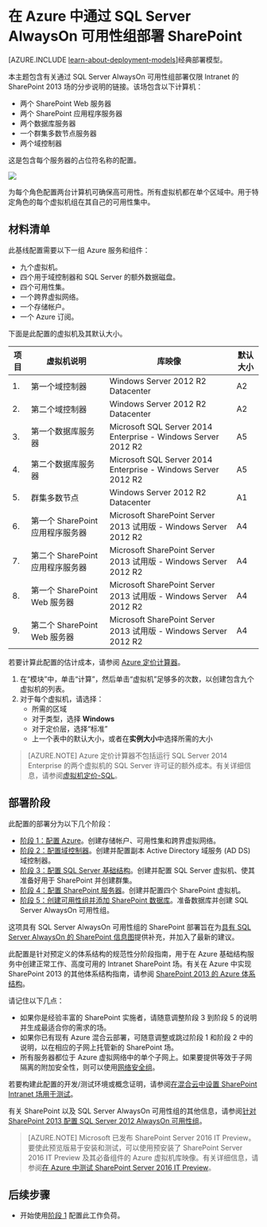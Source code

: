 <!-- not suitable for Mooncake -->

<properties
	pageTitle="部署 SharePoint Server 2013 场 | Azure"
	description="在 Azure 中通过 SQL Server AlwaysOn 可用性组分五个阶段部署高可用性 SharePoint Server 2013 场。"
	documentationCenter=""
	services="virtual-machines"
	authors="JoeDavies-MSFT"
	manager="timlt"
	editor=""
	tags="azure-resource-manager"/>

<tags
	ms.service="virtual-machines"
	ms.date="12/17/2015"
	wacn.date=""/>

# 在 Azure 中通过 SQL Server AlwaysOn 可用性组部署 SharePoint

[AZURE.INCLUDE [learn-about-deployment-models](../includes/learn-about-deployment-models-rm-include.md)]经典部署模型。

本主题包含有关通过 SQL Server AlwaysOn 可用性组部署仅限 Intranet 的 SharePoint 2013 场的分步说明的链接。该场包含以下计算机：

- 两个 SharePoint Web 服务器
- 两个 SharePoint 应用程序服务器
- 两个数据库服务器
- 一个群集多数节点服务器
- 两个域控制器

这是包含每个服务器的占位符名称的配置。

![](./media/virtual-machines-workload-intranet-sharepoint-overview/workload-spsqlao_05.png)

为每个角色配置两台计算机可确保高可用性。所有虚拟机都在单个区域中。用于特定角色的每个虚拟机组在其自己的可用性集中。

## 材料清单

此基线配置需要以下一组 Azure 服务和组件：

- 九个虚拟机。
- 四个用于域控制器和 SQL Server 的额外数据磁盘。
- 四个可用性集。
- 一个跨界虚拟网络。
- 一个存储帐户。
- 一个 Azure 订阅。

下面是此配置的虚拟机及其默认大小。

项目 | 虚拟机说明 | 库映像 | 默认大小
--- | --- | --- | ---
1\. | 第一个域控制器 | Windows Server 2012 R2 Datacenter | A2
2\. | 第二个域控制器 | Windows Server 2012 R2 Datacenter | A2
3\. | 第一个数据库服务器 | Microsoft SQL Server 2014 Enterprise - Windows Server 2012 R2 | A5
4\. | 第二个数据库服务器 | Microsoft SQL Server 2014 Enterprise - Windows Server 2012 R2 | A5
5\. | 群集多数节点 | Windows Server 2012 R2 Datacenter | A1
6\. | 第一个 SharePoint 应用程序服务器 | Microsoft SharePoint Server 2013 试用版 - Windows Server 2012 R2 | A4
7\. | 第二个 SharePoint 应用程序服务器 | Microsoft SharePoint Server 2013 试用版 - Windows Server 2012 R2 | A4
8\. | 第一个 SharePoint Web 服务器 | Microsoft SharePoint Server 2013 试用版 - Windows Server 2012 R2 | A4
9\. | 第二个 SharePoint Web 服务器 | Microsoft SharePoint Server 2013 试用版 - Windows Server 2012 R2 | A4

若要计算此配置的估计成本，请参阅 [Azure 定价计算器](https://azure.microsoft.com/pricing/calculator/)。

1. 在“模块”中，单击“计算”，然后单击“虚拟机”足够多的次数，以创建包含九个虚拟机的列表。
2. 对于每个虚拟机，请选择：
	- 所需的区域
	- 对于类型，选择 **Windows**
	- 对于定价层，选择“标准”
	- 上一个表中的默认大小，或者在**实例大小**中选择所需的大小

> [AZURE.NOTE] Azure 定价计算器不包括运行 SQL Server 2014 Enterprise 的两个虚拟机的 SQL Server 许可证的额外成本。有关详细信息，请参阅[虚拟机定价-SQL](/home/features/virtual-machines/#price)。

## 部署阶段

此配置的部署分为以下几个阶段：

- [阶段 1：配置 Azure](/documentation/articles/virtual-machines-workload-intranet-sharepoint-phase1)。创建存储帐户、可用性集和跨界虚拟网络。
- [阶段 2：配置域控制器](/documentation/articles/virtual-machines-workload-intranet-sharepoint-phase2)。创建并配置副本 Active Directory 域服务 (AD DS) 域控制器。
- [阶段 3：配置 SQL Server 基础结构](/documentation/articles/virtual-machines-workload-intranet-sharepoint-phase3)。创建并配置 SQL Server 虚拟机、使其准备好用于 SharePoint 并创建群集。
- [阶段 4：配置 SharePoint 服务器](/documentation/articles/virtual-machines-workload-intranet-sharepoint-phase4)。创建并配置四个 SharePoint 虚拟机。
- [阶段 5：创建可用性组并添加 SharePoint 数据库](/documentation/articles/virtual-machines-workload-intranet-sharepoint-phase5)。准备数据库并创建 SQL Server AlwaysOn 可用性组。

这项具有 SQL Server AlwaysOn 可用性组的 SharePoint 部署旨在为[具有 SQL Server AlwaysOn 的 SharePoint 信息图](https://azure.microsoft.com/zh-cn/documentation/infographics/sharepoint-sqlserver-alwayson/)提供补充，并加入了最新的建议。

此配置是针对预定义的体系结构的规范性分阶段指南，用于在 Azure 基础结构服务中创建正常工作、高度可用的 Intranet SharePoint 场。有关在 Azure 中实现 SharePoint 2013 的其他体系结构指南，请参阅 [SharePoint 2013 的 Azure 体系结构](https://technet.microsoft.com/zh-cn/library/dn635309.aspx)。

请记住以下几点：

- 如果你是经验丰富的 SharePoint 实施者，请随意调整阶段 3 到阶段 5 的说明并生成最适合你的需求的场。
- 如果你已有现有 Azure 混合云部署，可随意调整或跳过阶段 1 和阶段 2 中的说明，以在相应的子网上托管新的 SharePoint 场。
- 所有服务器都位于 Azure 虚拟网络中的单个子网上。如果要提供等效于子网隔离的附加安全性，则可以使用[网络安全组](/documentation/articles/virtual-networks-nsg)。

若要构建此配置的开发/测试环境或概念证明，请参阅[在混合云中设置 SharePoint Intranet 场用于测试](/documentation/articles/virtual-networks-setup-sharepoint-hybrid-cloud-testing)。

有关 SharePoint 以及 SQL Server AlwaysOn 可用性组的其他信息，请参阅[针对 SharePoint 2013 配置 SQL Server 2012 AlwaysOn 可用性组](https://technet.microsoft.com/zh-cn/library/jj715261.aspx)。

> [AZURE.NOTE] Microsoft 已发布 SharePoint Server 2016 IT Preview。要使此预览版易于安装和测试，可以使用预安装了 SharePoint Server 2016 IT Preview 及其必备组件的 Azure 虚拟机库映像。有关详细信息，请参阅[在 Azure 中测试 SharePoint Server 2016 IT Preview](https://azure.microsoft.com/blog/test-sharepoint-server-2016-it-preview-4/)。

## 后续步骤

- 开始使用[阶段 1](/documentation/articles/virtual-machines-workload-intranet-sharepoint-phase1) 配置此工作负荷。

<!---HONumber=Mooncake_Quality_Review_1202_2016-->